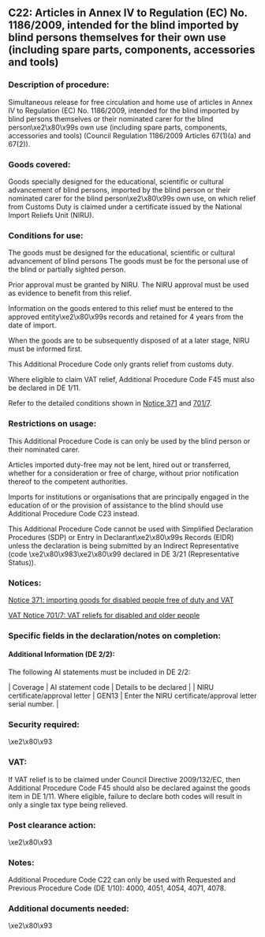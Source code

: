 C22: Articles in Annex IV to Regulation (EC) No. 1186/2009, intended for the blind imported by blind persons themselves for their own use (including spare parts, components, accessories and tools)
----------------------------------------------------------------------------------------------------------------------------------------------------------------------------------------------------

### Description of procedure:

Simultaneous release for free circulation and home use of articles in Annex IV to Regulation (EC) No. 1186/2009, intended for the blind imported by blind persons themselves or their nominated carer for the blind person\xe2\x80\x99s own use (including spare parts, components, accessories and tools) (Council Regulation 1186/2009 Articles 67(1)(a) and 67(2)).

### Goods covered:

Goods specially designed for the educational, scientific or cultural advancement of blind persons, imported by the blind person or their nominated carer for the blind person\xe2\x80\x99s own use, on which relief from Customs Duty is claimed under a certificate issued by the National Import Reliefs Unit (NIRU).

### Conditions for use:

The goods must be designed for the educational, scientific or cultural advancement of blind persons The goods must be for the personal use of the blind or partially sighted person.

Prior approval must be granted by NIRU. The NIRU approval must be used as evidence to benefit from this relief.

Information on the goods entered to this relief must be entered to the approved entity\xe2\x80\x99s records and retained for 4 years from the date of import.

When the goods are to be subsequently disposed of at a later stage, NIRU must be informed first.

This Additional Procedure Code only grants relief from customs duty.

Where eligible to claim VAT relief, Additional Procedure Code F45 must also be declared in DE 1/11.

Refer to the detailed conditions shown in [Notice 371](https://www.gov.uk/government/publications/notice-371-importing-goods-for-disabled-people-free-of-duty-and-vat/notice-371-importing-goods-for-disabled-people-free-of-duty-and-vat) and [701/7](https://www.gov.uk/government/publications/vat-notice-7017-vat-reliefs-for-disabled-people/vat-notice-7017-vat-reliefs-for-disabled-and-older-people).

### Restrictions on usage:

This Additional Procedure Code is can only be used by the blind person or their nominated carer.

Articles imported duty-free may not be lent, hired out or transferred, whether for a consideration or free of charge, without prior notification thereof to the competent authorities.

Imports for institutions or organisations that are principally engaged in the education of or the provision of assistance to the blind should use Additional Procedure Code C23 instead.

This Additional Procedure Code cannot be used with Simplified Declaration Procedures (SDP) or Entry in Declarant\xe2\x80\x99s Records (EIDR) unless the declaration is being submitted by an Indirect Representative (code \xe2\x80\x983\xe2\x80\x99 declared in DE 3/21 (Representative Status)).

### Notices:

[Notice 371: importing goods for disabled people free of duty and VAT](https://www.gov.uk/government/publications/notice-371-importing-goods-for-disabled-people-free-of-duty-and-vat/notice-371-importing-goods-for-disabled-people-free-of-duty-and-vat)

[VAT Notice 701/7: VAT reliefs for disabled and older people](https://www.gov.uk/government/publications/vat-notice-7017-vat-reliefs-for-disabled-people/vat-notice-7017-vat-reliefs-for-disabled-and-older-people)

### Specific fields in the declaration/notes on completion:

#### Additional Information (DE 2/2):

The following AI statements must be included in DE 2/2:



  |  Coverage |  AI statement code |  Details to be declared | 
   |  NIRU certificate/approval letter |  GEN13 |  Enter the NIRU certificate/approval letter serial number. | 
 
### Security required:

\xe2\x80\x93

### VAT:

If VAT relief is to be claimed under Council Directive 2009/132/EC, then Additional Procedure Code F45 should also be declared against the goods item in DE 1/11. Where eligible, failure to declare both codes will result in only a single tax type being relieved.

### Post clearance action:

\xe2\x80\x93

### Notes:

Additional Procedure Code C22 can only be used with Requested and Previous Procedure Code (DE 1/10): 4000, 4051, 4054, 4071, 4078.

### Additional documents needed:

\xe2\x80\x93


